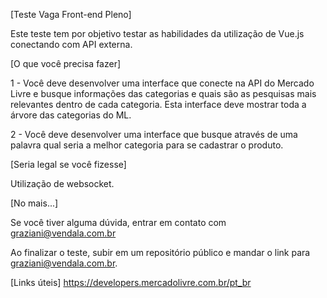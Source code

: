 [Teste Vaga Front-end Pleno]

Este teste tem por objetivo testar as habilidades da utilização de Vue.js conectando com API externa. 

[O que você precisa fazer]

1 - Você deve desenvolver uma interface que conecte na API do Mercado Livre e busque informações das categorias e quais são as pesquisas mais relevantes dentro de cada categoria. Esta interface deve mostrar toda a árvore das categorias do ML.

2 - Você deve desenvolver uma interface que busque através de uma palavra qual seria a melhor categoria para se cadastrar o produto.

[Seria legal se você fizesse]

Utilização de websocket.

[No mais...]

Se você tiver alguma dúvida, entrar em contato com graziani@vendala.com.br

Ao finalizar o teste, subir em um repositório público e mandar o link para graziani@vendala.com.br.

[Links úteis]
https://developers.mercadolivre.com.br/pt_br
 
